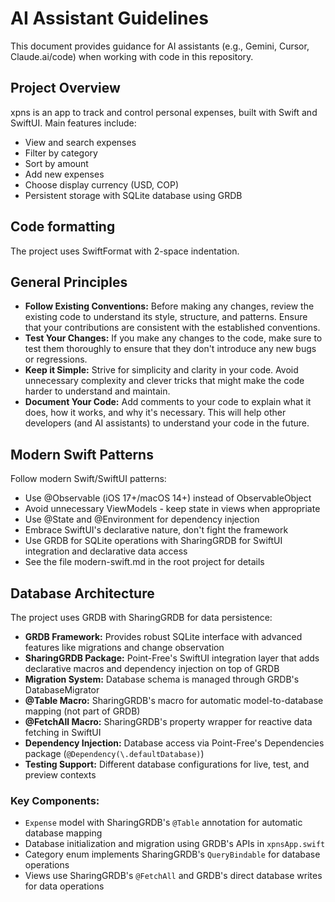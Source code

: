 # AI Assistant Guidelines

This document provides guidance for AI assistants (e.g., Gemini, Cursor, Claude.ai/code) when working with code in this repository.

## Project Overview

xpns is an app to track and control personal expenses, built with Swift and SwiftUI. Main features include:

- View and search expenses
- Filter by category
- Sort by amount
- Add new expenses
- Choose display currency (USD, COP)
- Persistent storage with SQLite database using GRDB

## Code formatting

The project uses SwiftFormat with 2-space indentation.

## General Principles

*   **Follow Existing Conventions:** Before making any changes, review the existing code to understand its style, structure, and patterns. Ensure that your contributions are consistent with the established conventions.
*   **Test Your Changes:** If you make any changes to the code, make sure to test them thoroughly to ensure that they don't introduce any new bugs or regressions.
*   **Keep it Simple:** Strive for simplicity and clarity in your code. Avoid unnecessary complexity and clever tricks that might make the code harder to understand and maintain.
*   **Document Your Code:** Add comments to your code to explain what it does, how it works, and why it's necessary. This will help other developers (and AI assistants) to understand your code in the future.

## Modern Swift Patterns

Follow modern Swift/SwiftUI patterns:

*   Use @Observable (iOS 17+/macOS 14+) instead of ObservableObject
*   Avoid unnecessary ViewModels - keep state in views when appropriate
*   Use @State and @Environment for dependency injection
*   Embrace SwiftUI's declarative nature, don't fight the framework
*   Use GRDB for SQLite operations with SharingGRDB for SwiftUI integration and declarative data access
*   See the file modern-swift.md in the root project for details

## Database Architecture

The project uses GRDB with SharingGRDB for data persistence:

*   **GRDB Framework:** Provides robust SQLite interface with advanced features like migrations and change observation
*   **SharingGRDB Package:** Point-Free's SwiftUI integration layer that adds declarative macros and dependency injection on top of GRDB
*   **Migration System:** Database schema is managed through GRDB's DatabaseMigrator
*   **@Table Macro:** SharingGRDB's macro for automatic model-to-database mapping (not part of GRDB)
*   **@FetchAll Macro:** SharingGRDB's property wrapper for reactive data fetching in SwiftUI
*   **Dependency Injection:** Database access via Point-Free's Dependencies package (`@Dependency(\.defaultDatabase)`)
*   **Testing Support:** Different database configurations for live, test, and preview contexts

### Key Components:
- `Expense` model with SharingGRDB's `@Table` annotation for automatic database mapping
- Database initialization and migration using GRDB's APIs in `xpnsApp.swift`
- Category enum implements SharingGRDB's `QueryBindable` for database operations
- Views use SharingGRDB's `@FetchAll` and GRDB's direct database writes for data operations
